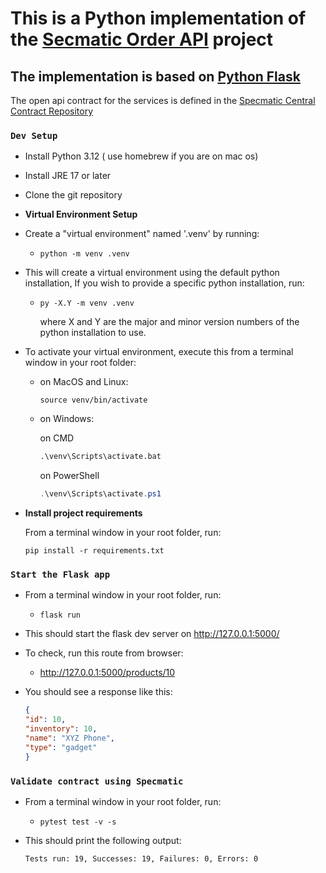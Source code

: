 # This is a Python implementation of the [Secmatic Order API](https://github.com/znsio/specmatic-order-api) project

## The implementation is based on [Python Flask](https://flask.palletsprojects.com/en/3.0.x/)

The open api contract for the services is defined in the [Specmatic Central Contract Repository](https://github.com/znsio/specmatic-order-contracts/blob/main/in/specmatic/examples/store/api_order_v3.yaml)

### `Dev Setup`

- Install Python 3.12 ( use homebrew if you are on mac os)

- Install JRE 17 or later

- Clone the git repository

- **Virtual Environment Setup**

- Create a "virtual environment" named '.venv' by running:

  - ```shell
    python -m venv .venv
    ```

- This will create a virtual environment using the default python installation, If you wish to provide a specific python installation, run:

  - ```shell
    py -X.Y -m venv .venv
    ```

    where X and Y are the major and minor version numbers of the python installation to use.

- To activate your virtual environment, execute this from a terminal window in your root folder:

  - on MacOS and Linux:

    ```shell
    source venv/bin/activate
    ```

  - on Windows:
  
    on CMD

    ```cmd
    .\venv\Scripts\activate.bat
    ```

    on PowerShell

    ```powershell
    .\venv\Scripts\activate.ps1
    ```

- **Install project requirements**

  From a terminal window in your root folder, run:

  ```shell
  pip install -r requirements.txt
  ```

### `Start the Flask app`

- From a terminal window in your root folder, run:

  - ```shell
    flask run
    ```

- This should start the flask dev server on <http://127.0.0.1:5000/>

- To check, run this route from browser:

  - <http://127.0.0.1:5000/products/10>

- You should see a response like this:

    ```json
    {
    "id": 10,
    "inventory": 10,
    "name": "XYZ Phone",
    "type": "gadget"
    }
    ```

### `Validate contract using Specmatic`

- From a terminal window in your root folder, run:

  - ```shell
    pytest test -v -s
    ```

- This should print the following output:
  
  ```cmd
  Tests run: 19, Successes: 19, Failures: 0, Errors: 0
  ```
